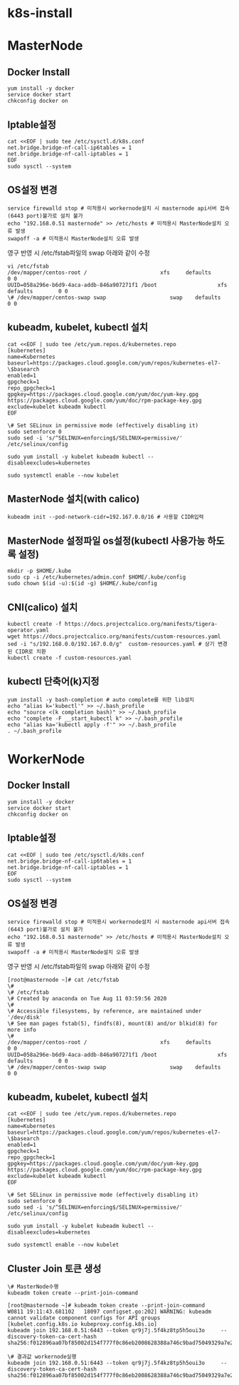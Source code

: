 # k8s-install  
  
# MasterNode  
## Docker Install  
    yum install -y docker  
    service docker start  
    chkconfig docker on   
  
## Iptable설정  
    cat <<EOF | sudo tee /etc/sysctl.d/k8s.conf  
    net.bridge.bridge-nf-call-ip6tables = 1  
    net.bridge.bridge-nf-call-iptables = 1  
    EOF  
    sudo sysctl --system  
  
## OS설정 변경  
    service firewalld stop # 미적용시 workernode설치 시 masternode api서버 접속(6443 port)불가로 설치 불가  
    echo "192.168.0.51 masternode" >> /etc/hosts # 미적용시 MasterNode설치 오류 발생  
    swapoff -a # 미적용시 MasterNode설치 오류 발생  

영구 반영 시 /etc/fstab파일의 swap 아래와 같이 수정  

    vi /etc/fstab  
    /dev/mapper/centos-root /                       xfs     defaults        0 0  
    UUID=058a296e-b6d9-4aca-addb-846a907271f1 /boot                   xfs     defaults        0 0  
    \# /dev/mapper/centos-swap swap                    swap    defaults        0 0  

  
  
## kubeadm, kubelet, kubectl 설치  
    cat <<EOF | sudo tee /etc/yum.repos.d/kubernetes.repo  
    [kubernetes]  
    name=Kubernetes  
    baseurl=https://packages.cloud.google.com/yum/repos/kubernetes-el7-\$basearch  
    enabled=1  
    gpgcheck=1  
    repo_gpgcheck=1  
    gpgkey=https://packages.cloud.google.com/yum/doc/yum-key.gpg https://packages.cloud.google.com/yum/doc/rpm-package-key.gpg  
    exclude=kubelet kubeadm kubectl  
    EOF  
  
    \# Set SELinux in permissive mode (effectively disabling it)  
    sudo setenforce 0  
    sudo sed -i 's/^SELINUX=enforcing$/SELINUX=permissive/' /etc/selinux/config  
      
    sudo yum install -y kubelet kubeadm kubectl --disableexcludes=kubernetes  
      
    sudo systemctl enable --now kubelet  
  
  
## MasterNode 설치(with calico)  
    kubeadm init --pod-network-cidr=192.167.0.0/16 # 사용할 CIDR입력  
  
## MasterNode 설정파일 os설정(kubectl 사용가능 하도록 설정)  
    mkdir -p $HOME/.kube  
    sudo cp -i /etc/kubernetes/admin.conf $HOME/.kube/config  
    sudo chown $(id -u):$(id -g) $HOME/.kube/config  
  
## CNI(calico) 설치  
    kubectl create -f https://docs.projectcalico.org/manifests/tigera-operator.yaml  
    wget https://docs.projectcalico.org/manifests/custom-resources.yaml   
    sed -i "s/192.168.0.0/192.167.0.0/g"  custom-resources.yaml # 상기 변경된 CIDR로 치환  
    kubectl create -f custom-resources.yaml  
  
## kubectl 단축어(k)지정  
    yum install -y bash-completion # auto complete를 위한 lib설치  
    echo "alias k='kubectl'" >> ~/.bash_profile  
    echo "source <(k completion bash)" >> ~/.bash_profile  
    echo "complete -F __start_kubectl k" >> ~/.bash_profile  
    echo "alias ka='kubectl apply -f'" >> ~/.bash_profile  
    . ~/.bash_profile  
  
  
# WorkerNode  
  
## Docker Install  
    yum install -y docker  
    service docker start  
    chkconfig docker on   
  
## Iptable설정  
    cat <<EOF | sudo tee /etc/sysctl.d/k8s.conf  
    net.bridge.bridge-nf-call-ip6tables = 1  
    net.bridge.bridge-nf-call-iptables = 1  
    EOF  
    sudo sysctl --system  
  
## OS설정 변경  
    service firewalld stop # 미적용시 workernode설치 시 masternode api서버 접속(6443 port)불가로 설치 불가  
    echo "192.168.0.51 masternode" >> /etc/hosts # 미적용시 MasterNode설치 오류 발생  
    swapoff -a # 미적용시 MasterNode설치 오류 발생  

영구 반영 시 /etc/fstab파일의 swap 아래와 같이 수정  

    [root@masternode ~]# cat /etc/fstab  
    \#  
    \# /etc/fstab  
    \# Created by anaconda on Tue Aug 11 03:59:56 2020  
    \#  
    \# Accessible filesystems, by reference, are maintained under '/dev/disk'  
    \# See man pages fstab(5), findfs(8), mount(8) and/or blkid(8) for more info  
    \#  
    /dev/mapper/centos-root /                       xfs     defaults        0 0  
    UUID=058a296e-b6d9-4aca-addb-846a907271f1 /boot                   xfs     defaults        0 0  
    \# /dev/mapper/centos-swap swap                    swap    defaults        0 0  


## kubeadm, kubelet, kubectl 설치  
    cat <<EOF | sudo tee /etc/yum.repos.d/kubernetes.repo  
    [kubernetes]  
    name=Kubernetes  
    baseurl=https://packages.cloud.google.com/yum/repos/kubernetes-el7-\$basearch  
    enabled=1  
    gpgcheck=1  
    repo_gpgcheck=1  
    gpgkey=https://packages.cloud.google.com/yum/doc/yum-key.gpg https://packages.cloud.google.com/yum/doc/rpm-package-key.gpg  
    exclude=kubelet kubeadm kubectl  
    EOF  
      
    \# Set SELinux in permissive mode (effectively disabling it)  
    sudo setenforce 0  
    sudo sed -i 's/^SELINUX=enforcing$/SELINUX=permissive/' /etc/selinux/config  
      
    sudo yum install -y kubelet kubeadm kubectl --disableexcludes=kubernetes  
      
    sudo systemctl enable --now kubelet  
  
## Cluster Join 토큰 생성  
    \# MasterNode수행  
    kubeadm token create --print-join-command  
      
    [root@masternode ~]# kubeadm token create --print-join-command  
    W0811 19:11:43.681102   18097 configset.go:202] WARNING: kubeadm cannot validate component configs for API groups [kubelet.config.k8s.io kubeproxy.config.k8s.io]  
    kubeadm join 192.168.0.51:6443 --token qr9j7j.5f4kz8tp5h5oui3o     --discovery-token-ca-cert-hash sha256:f012896aa07bf85002d154f777f0c86eb2008628388a746c9bad75049329a7e2  
      
    \# 결과값 workernode실행  
    kubeadm join 192.168.0.51:6443 --token qr9j7j.5f4kz8tp5h5oui3o     --discovery-token-ca-cert-hash sha256:f012896aa07bf85002d154f777f0c86eb2008628388a746c9bad75049329a7e2  
  
  
  
